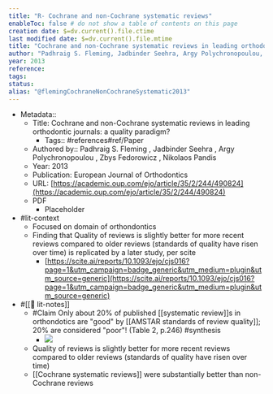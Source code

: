 ```yaml
---
title: "R- Cochrane and non-Cochrane systematic reviews"
enableToc: false # do not show a table of contents on this page
creation date: $=dv.current().file.ctime
last modified date: $=dv.current().file.mtime
title: "Cochrane and non-Cochrane systematic reviews in leading orthodontic journals: a quality paradigm?"
author: "Padhraig S. Fleming, Jadbinder Seehra, Argy Polychronopoulou, Zbys Fedorowicz, Nikolaos Pandis"
year: 2013
reference: 
tags: 
status: 
alias: "@flemingCochraneNonCochraneSystematic2013"
---
```


-   Metadata::
    -   Title: Cochrane and non-Cochrane systematic reviews in leading orthodontic journals: a quality paradigm?
        -   Tags:: #references#ref/Paper
    -   Authored by:: Padhraig S. Fleming , Jadbinder Seehra , Argy Polychronopoulou , Zbys Fedorowicz , Nikolaos Pandis
    -   Year: 2013
    -   Publication: European Journal of Orthodontics
    -   URL: [https://academic.oup.com/ejo/article/35/2/244/490824](https://academic.oup.com/ejo/article/35/2/244/490824)
    -   PDF
        -   Placeholder
-   #lit-context
    -   Focused on domain of orthondontics
    -   Finding that Quality of reviews is slightly better for more recent reviews compared to older reviews (standards of quality have risen over time) is replicated by a later study, per scite
        -   [https://scite.ai/reports/10.1093/ejo/cjs016?page=1&utm_campaign=badge_generic&utm_medium=plugin&utm_source=generic](https://scite.ai/reports/10.1093/ejo/cjs016?page=1&utm_campaign=badge_generic&utm_medium=plugin&utm_source=generic)
-   #[[📝 lit-notes]]
    -   #Claim Only about 20% of published [[systematic review]]s in orthondotics are "good" by [[AMSTAR standards of review quality]]; 20% are considered "poor"! (Table 2, p.246) #synthesis
        -   ![](https://firebasestorage.googleapis.com/v0/b/firescript-577a2.appspot.com/o/imgs%2Fapp%2Fmegacoglab%2Fb_73-bHxFp.png?alt=media&token=f7c204cc-c570-4561-852e-62b83f9f4f11)
    -   Quality of reviews is slightly better for more recent reviews compared to older reviews (standards of quality have risen over time)
    -   [[Cochrane systematic reviews]] were substantially better than non-Cochrane reviews
